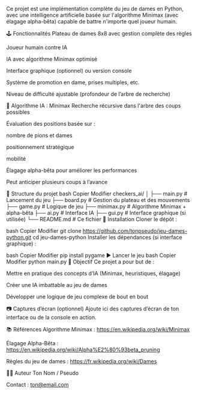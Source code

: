 Ce projet est une implémentation complète du jeu de dames en Python, avec une intelligence artificielle basée sur l'algorithme Minimax (avec élagage alpha-bêta) capable de battre n'importe quel joueur humain.

🕹️ Fonctionnalités
Plateau de dames 8x8 avec gestion complète des règles

Joueur humain contre IA

IA avec algorithme Minimax optimisé

Interface graphique (optionnel) ou version console

Système de promotion en dame, prises multiples, etc.

Niveau de difficulté ajustable (profondeur de l’arbre de recherche)

🧠 Algorithme IA : Minimax
Recherche récursive dans l'arbre des coups possibles

Évaluation des positions basée sur :

nombre de pions et dames

positionnement stratégique

mobilité

Élagage alpha-bêta pour améliorer les performances

Peut anticiper plusieurs coups à l’avance

📁 Structure du projet
bash
Copier
Modifier
checkers_ai/
│
├── main.py              # Lancement du jeu
├── board.py             # Gestion du plateau et des mouvements
├── game.py              # Logique de jeu
├── minimax.py           # Algorithme Minimax + alpha-bêta
├── ai.py                # Interface IA
├── gui.py               # Interface graphique (si utilisée)
└── README.md            # Ce fichier
🚀 Installation
Cloner le dépôt :

bash
Copier
Modifier
git clone https://github.com/tonpseudo/jeu-dames-python.git
cd jeu-dames-python
Installer les dépendances (si interface graphique) :

bash
Copier
Modifier
pip install pygame
▶️ Lancer le jeu
bash
Copier
Modifier
python main.py
🏁 Objectif
Ce projet a pour but de :

Mettre en pratique des concepts d’IA (Minimax, heuristiques, élagage)

Créer une IA imbattable au jeu de dames

Développer une logique de jeu complexe de bout en bout

📷 Captures d’écran (optionnel)
Ajoute ici des captures d’écran de ton interface ou de la console en action.

📚 Références
Algorithme Minimax : https://en.wikipedia.org/wiki/Minimax

Élagage Alpha-Bêta : https://en.wikipedia.org/wiki/Alpha%E2%80%93beta_pruning

Règles du jeu de dames : https://fr.wikipedia.org/wiki/Dames

🧑‍💻 Auteur
Ton Nom / Pseudo

Contact : ton@email.com
